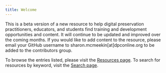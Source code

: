 ```yaml
---
title: Welcome
---
```


This is a beta version of a new resource to help digital preservation practitioners, educators, and students find training and development opportunities and content. It will continue to be updated and improved over the coming months. If you would like to add content to the resource, please email your GitHub username to sharon.mcmeekin\[at]dpconline.org to be added to the contributors group.

To browse the entries listed, please visit the [Resources page](./resources/). To search for resources by keyword, visit the [Search page](./search/).
